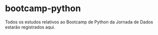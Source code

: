 # bootcamp-python
Todos os estudos relativos ao Bootcamp de Python da Jornada de Dados estarão registrados aqui.
